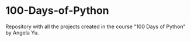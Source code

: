 # 100-Days-of-Python
Repository with all the projects created in the course "100 Days of Python" by Angela Yu.
